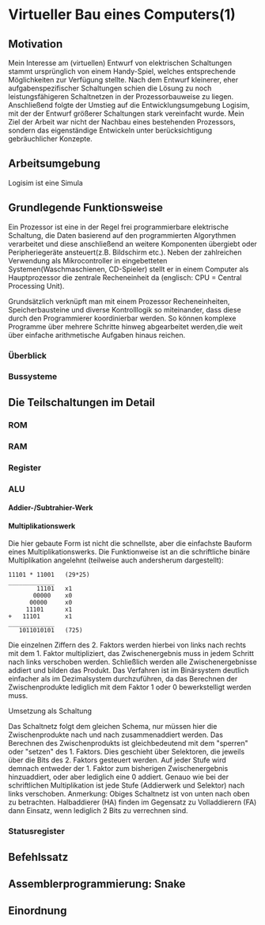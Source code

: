 # Virtueller Bau eines Computers(1)

## Motivation

Mein Interesse am (virtuellen) Entwurf von elektrischen Schaltungen stammt ursprünglich von einem Handy-Spiel, welches entsprechende Möglichkeiten zur Verfügung stellte. Nach dem Entwurf kleinerer, eher aufgabenspezifischer Schaltungen schien die Lösung zu noch leistungsfähigeren Schaltnetzen in der Prozessorbauweise zu liegen. Anschließend folgte der Umstieg auf die Entwicklungsumgebung Logisim, mit der der Entwurf größerer Schaltungen stark vereinfacht wurde.
Mein Ziel der Arbeit war nicht der Nachbau eines bestehenden Prozessors, sondern das eigenständige Entwickeln unter berücksichtigung gebräuchlicher Konzepte.

## Arbeitsumgebung

Logisim ist eine Simula
## Grundlegende Funktionsweise
Ein Prozessor ist eine in der Regel frei programmierbare elektrische Schaltung, die Daten basierend auf den programmierten Algorythmen verarbeitet und diese anschließend an weitere Komponenten übergiebt oder Peripheriegeräte ansteuert(z.B. Bildschirm etc.). Neben der zahlreichen Verwendung als Mikrocontroller in eingebetteten Systemen(Waschmaschienen, CD-Spieler) stellt er in einem Computer als Hauptprozessor die zentrale Recheneinheit da (englisch: CPU = Central Processing Unit).

Grundsätzlich verknüpft man mit einem Prozessor Recheneinheiten, Speicherbausteine und diverse Kontrolllogik so miteinander, dass diese durch den Programmierer koordinierbar werden. So können komplexe Programme über mehrere Schritte hinweg abgearbeitet werden,die weit über einfache arithmetische Aufgaben hinaus reichen.

### Überblick


### Bussysteme

## Die Teilschaltungen im Detail

### ROM

### RAM

### Register

### ALU

#### Addier-/Subtrahier-Werk

#### Multiplikationswerk

Die hier gebaute Form  ist nicht die schnellste, aber die einfachste Bauform eines Multiplikationswerks. Die Funktionweise ist an die schriftliche binäre Multiplikation angelehnt (teilweise auch andersherum dargestellt):
```
11101 * 11001   (29*25)
_____________        
        11101   x1
       00000    x0
      00000     x0
     11101      x1
+   11101       x1
_____________
   1011010101   (725)            
```
Die einzelnen Ziffern des 2. Faktors werden hierbei von links nach rechts mit dem 1. Faktor multipliziert, das Zwischenergebnis muss in jedem Schritt nach links verschoben werden. Schließlich werden alle Zwischenergebnisse addiert und bilden das Produkt. Das Verfahren ist im Binärsystem deutlich einfacher als im Dezimalsystem durchzuführen, da das Berechnen der Zwischenprodukte lediglich mit dem Faktor 1 oder 0 bewerkstelligt werden muss.

Umsetzung als Schaltung

Das Schaltnetz folgt dem gleichen Schema, nur müssen hier die Zwischenprodukte nach und nach zusammenaddiert werden. Das Berechnen des Zwischenprodukts ist gleichbedeutend mit dem "sperren" oder "setzen" des 1. Faktors. Dies geschieht über Selektoren, die jeweils über die Bits des 2. Faktors gesteuert werden. Auf jeder Stufe wird demnach entweder der 1. Faktor zum bisherigen Zwischenergebnis hinzuaddiert, oder aber lediglich eine 0 addiert. Genauo wie bei der schriftlichen Multiplikation ist jede Stufe (Addierwerk und Selektor) nach links verschoben. 
Anmerkung: Obiges Schaltnetz ist von unten nach oben zu betrachten. Halbaddierer (HA) finden im Gegensatz zu Volladdierern (FA) dann Einsatz, wenn lediglich 2 Bits zu verrechnen sind.
### Statusregister

## Befehlssatz

## Assemblerprogrammierung: Snake

## Einordnung
